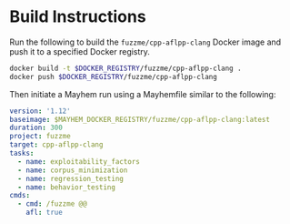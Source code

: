 # Build Instructions

Run the following to build the `fuzzme/cpp-aflpp-clang` Docker image and push it to a specified Docker registry.

```sh
docker build -t $DOCKER_REGISTRY/fuzzme/cpp-aflpp-clang .
docker push $DOCKER_REGISTRY/fuzzme/cpp-aflpp-clang
```

Then initiate a Mayhem run using a Mayhemfile similar to the following:

```yaml
version: '1.12'
baseimage: $MAYHEM_DOCKER_REGISTRY/fuzzme/cpp-aflpp-clang:latest
duration: 300
project: fuzzme
target: cpp-aflpp-clang
tasks:
  - name: exploitability_factors
  - name: corpus_minimization
  - name: regression_testing
  - name: behavior_testing
cmds:
  - cmd: /fuzzme @@
    afl: true
```
